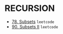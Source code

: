 # RECURSION

* [78. Subsets](https://github.com/anujvaghani0/DSA-Java/blob/master/src/Recursion/LeetcodeQuestions/subset.java) `leetcode`</br>
* [90. Subsets II](https://github.com/anujvaghani0/DSA-Java/blob/master/src/Recursion/LeetcodeQuestions/subsetII.java) `leetcode`</br>